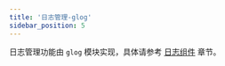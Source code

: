 ```yaml
---
title: '日志管理-glog'
sidebar_position: 5
---
```


日志管理功能由 `glog` 模块实现，具体请参考 [日志组件](output/goframe-v2.6-md/核心组件/日志组件) 章节。